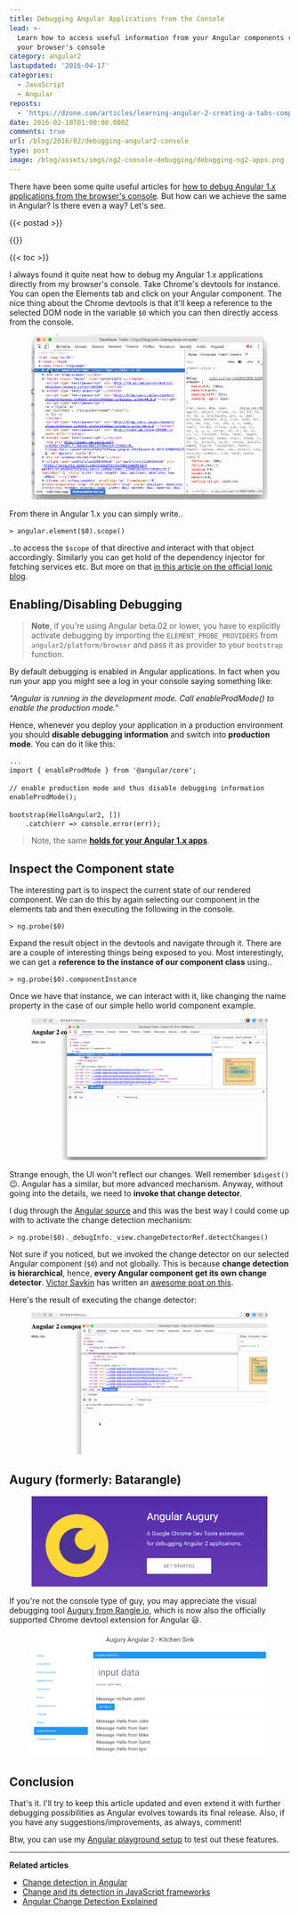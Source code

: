 ```yaml
---
title: Debugging Angular Applications from the Console
lead: >-
  Learn how to access useful information from your Angular components right from
  your browser's console
category: angular2
lastupdated: '2016-04-17'
categories:
  - JavaScript
  - Angular
reposts:
  - 'https://dzone.com/articles/learning-angular-2-creating-a-tabs-component'
date: 2016-02-10T01:00:00.000Z
comments: true
url: /blog/2016/02/debugging-angular2-console
type: post
image: /blog/assets/imgs/ng2-console-debugging/debugging-ng2-apps.png
---
```


<div class="article-intro">
    There have been some quite useful articles for <a href="http://blog.ionic.io/angularjs-console/" target="_blank">how to debug Angular 1.x applications from the browser's console</a>. But how can we achieve the same in Angular? Is there even a way? Let's see.
</div>

{{< postad >}}

{{<warn-notice message="$1" >}}
 

{{< toc >}}

I always found it quite neat how to debug my Angular 1.x applications directly from my browser's console. Take Chrome's devtools for instance. You can open the Elements tab and click on your Angular component. The nice thing about the Chrome devtools is that it'll keep a reference to the selected DOM node in the variable `$0` which you can then directly access from the console.

<figure class="image--medium">
    <a href="/blog/assets/imgs/ng2-console-debugging/devtools-elements-tab.gif" class="image--zoom">
        <img src="/blog/assets/imgs/ng2-console-debugging/devtools-elements-tab.gif" />
    </a>
</figure>

From there in Angular 1.x you can simply write..

```
> angular.element($0).scope()
```

..to access the `$scope` of that directive and interact with that object accordingly. Similarly you can get hold of the dependency injector for fetching services etc. But more on that [in this article on the official Ionic blog](http://blog.ionic.io/angularjs-console/).

## Enabling/Disabling Debugging

> **Note**, if you're using Angular beta.02 or lower, you have to explicitly activate debugging by importing the `ELEMENT_PROBE_PROVIDERS` from `angular2/platform/browser` and pass it as provider to your `bootstrap` function.

By default debugging is enabled in Angular applications. In fact when you run your app you might see a log in your console saying something like:

_"Angular is running in the development mode. Call enableProdMode() to enable the production mode."_

Hence, whenever you deploy your application in a production environment you should **disable debugging information** and switch into **production mode**. You can do it like this:

```
...
import { enableProdMode } from '@angular/core';

// enable production mode and thus disable debugging information
enableProdMode();

bootstrap(HelloAngular2, [])
    .catch(err => console.error(err));
```

> Note, the same **[holds for your Angular 1.x apps](/blog/2015/12/perf-startup-ng1/)**.

## Inspect the Component state

The interesting part is to inspect the current state of our rendered component. We can do this by again selecting our component in the elements tab and then executing the following in the console.

```
> ng.probe($0)
```

Expand the result object in the devtools and navigate through it. There are are a couple of interesting things being exposed to you. Most interestingly, we can get a **reference to the instance of our component class** using..

```
> ng.probe($0).componentInstance
```

Once we have that instance, we can interact with it, like changing the name property in the case of our simple hello world component example.

<figure class="image--medium">
    <a href="/blog/assets/imgs/ng2-console-debugging/debug-componentinstance.gif" class="image--zoom">
        <img src="/blog/assets/imgs/ng2-console-debugging/debug-componentinstance.gif" />
    </a>
</figure>

Strange enough, the UI won't reflect our changes. Well remember `$digest()` :wink:. Angular has a similar, but more advanced mechanism. Anyway, without going into the details, we need to **invoke that change detector**.

I dug through the [Angular source](https://github.com/angular/angular) and this was the best way I could come up with to activate the change detection mechanism:

```
> ng.probe($0)._debugInfo._view.changeDetectorRef.detectChanges()
```

Not sure if you noticed, but we invoked the change detector on our selected Angular component (`$0`) and not globally. This is because **change detection is hierarchical**, hence, **every Angular component get its own change detector**. [Victor Savkin](https://twitter.com/victorsavkin) has written an [awesome post on this](http://victorsavkin.com/post/110170125256/change-detection-in-angular-2).

Here's the result of executing the change detector:

<figure class="image--medium">
    <a href="/blog/assets/imgs/ng2-console-debugging/debug-detectchanges.gif" class="image--zoom">
        <img src="/blog/assets/imgs/ng2-console-debugging/debug-detectchanges.gif" />
    </a>
</figure>

## Augury (formerly: Batarangle)

<figure class="image--medium">
    <a href="https://augury.angular.io/">
        <img src="/blog/assets/imgs/ng2-console-debugging/augury.png" />
    </a>
</figure>

If you're not the console type of guy, you may appreciate the visual debugging tool [Augury from Rangle.io](https://augury.angular.io/), which is now also the officially supported Chrome devtool extension for Angular :smiley:.

<figure class="image--medium">
    <a href="/blog/assets/imgs/ng2-console-debugging/augury-screenloop.gif" class="image--zoom">
        <img src="/blog/assets/imgs/ng2-console-debugging/augury-screenloop.gif" />
    </a>
</figure>

## Conclusion

That's it. I'll try to keep this article updated and even extend it with further debugging possibilities as Angular evolves towards its final release. Also, if you have any suggestions/improvements, as always, comment!

Btw, you can use my [Angular playground setup](https://github.com/juristr/angular2-playground) to test out these features.

---

**Related articles**

- [Change detection in Angular](http://victorsavkin.com/post/110170125256/change-detection-in-angular-2)
- [Change and its detection in JavaScript frameworks](http://teropa.info/blog/2015/03/02/change-and-its-detection-in-javascript-frameworks.html)
- [Angular Change Detection Explained](http://blog.thoughtram.io/angular/2016/02/22/angular-2-change-detection-explained.html)
